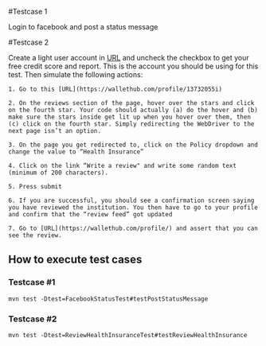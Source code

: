 
#Testcase 1

Login to facebook and post a status message

#Testcase 2

Create a light user account in [URL](https://wallethub.com/join/light) and uncheck the checkbox to get your free credit score and report. This is the account you should be using for this test. Then simulate the following actions:

    1. Go to this [URL](https://wallethub.com/profile/13732055i)

    2. On the reviews section of the page, hover over the stars and click on the fourth star. Your code should actually (a) do the hover and (b) make sure the stars inside get lit up when you hover over them, then (c) click on the fourth star. Simply redirecting the WebDriver to the next page isn’t an option.

    3. On the page you get redirected to, click on the Policy dropdown and change the value to “Health Insurance”

    4. Click on the link “Write a review" and write some random text (minimum of 200 characters).

    5. Press submit

    6. If you are successful, you should see a confirmation screen saying you have reviewed the institution. You then have to go to your profile and confirm that the “review feed” got updated

    7. Go to [URL](https://wallethub.com/profile/) and assert that you can see the review.


## How to execute test cases
### Testcase #1
```mvn test -Dtest=FacebookStatusTest#testPostStatusMessage```

### Testcase #2
```mvn test -Dtest=ReviewHealthInsuranceTest#testReviewHealthInsurance```

